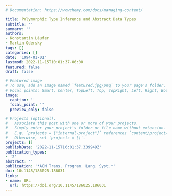 ```yaml
---
# Documentation: https://wowchemy.com/docs/managing-content/

title: Polymorphic Type Inference and Abstract Data Types
subtitle: ''
summary: ''
authors:
- Konstantin Läufer
- Martin Odersky
tags: []
categories: []
date: '1994-01-01'
lastmod: 2022-11-15T10:01:37-06:00
featured: false
draft: false

# Featured image
# To use, add an image named `featured.jpg/png` to your page's folder.
# Focal points: Smart, Center, TopLeft, Top, TopRight, Left, Right, BottomLeft, Bottom, BottomRight.
image:
  caption: ''
  focal_point: ''
  preview_only: false

# Projects (optional).
#   Associate this post with one or more of your projects.
#   Simply enter your project's folder or file name without extension.
#   E.g. `projects = ["internal-project"]` references `content/project/deep-learning/index.md`.
#   Otherwise, set `projects = []`.
projects: []
publishDate: '2022-11-15T16:01:37.339949Z'
publication_types:
- '2'
abstract: ''
publication: '*ACM Trans. Program. Lang. Syst.*'
doi: 10.1145/186025.186031
links:
- name: URL
  url: https://doi.org/10.1145/186025.186031
---
```

